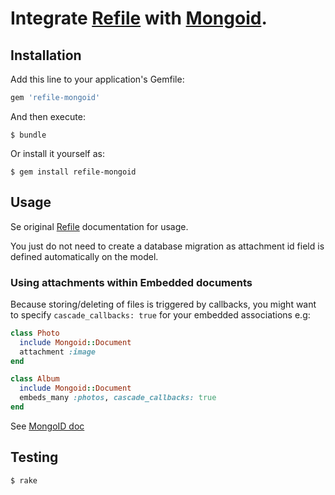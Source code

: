 # Integrate [Refile](https://github.com/refile/refile) with [Mongoid](https://github.com/mongoid/mongoid).

## Installation

Add this line to your application's Gemfile:

```ruby
gem 'refile-mongoid'
```

And then execute:

    $ bundle

Or install it yourself as:

    $ gem install refile-mongoid


## Usage

Se original [Refile](https://github.com/refile/refile) documentation for usage.

You just do not need to create a database migration as attachment id field is defined automatically on the model.

### Using attachments within Embedded documents

Because storing/deleting of files is triggered by callbacks, 
you might want to specify ```cascade_callbacks: true``` for your embedded associations e.g:


```ruby
class Photo
  include Mongoid::Document
  attachment :image
end

class Album
  include Mongoid::Document
  embeds_many :photos, cascade_callbacks: true
end
```

See [MongoID doc](http://docs.mongodb.org/ecosystem/tutorial/ruby-mongoid-tutorial/#cascading-callbacks)

## Testing 

    $ rake


